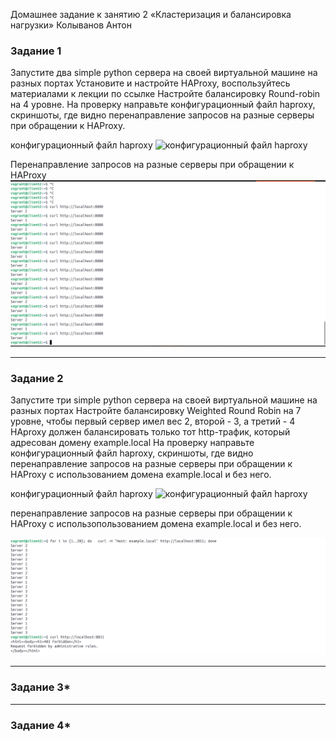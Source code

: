 Домашнее задание к занятию 2 «Кластеризация и балансировка нагрузки» Колыванов Антон

### Задание 1
Запустите два simple python сервера на своей виртуальной машине на разных портах
Установите и настройте HAProxy, воспользуйтесь материалами к лекции по ссылке
Настройте балансировку Round-robin на 4 уровне.
На проверку направьте конфигурационный файл haproxy, скриншоты, где видно перенаправление запросов на разные серверы при обращении к HAProxy.

конфигурационный файл haproxy
![конфигурационный файл haproxy](1/haproxy)


Перенаправление запросов на разные серверы при обращении к HAProxy
![перенаправление запросов на разные серверы при обращении к HAProxy](img/1.png)


---
### Задание 2

Запустите три simple python сервера на своей виртуальной машине на разных портах
Настройте балансировку Weighted Round Robin на 7 уровне, чтобы первый сервер имел вес 2, второй - 3, а третий - 4
HAproxy должен балансировать только тот http-трафик, который адресован домену example.local
На проверку направьте конфигурационный файл haproxy, скриншоты, где видно перенаправление запросов на разные серверы при обращении к HAProxy c использованием домена example.local и без него.


конфигурационный файл haproxy
![конфигурационный файл haproxy](2/haproxy)

перенаправление запросов на разные серверы при обращении к HAProxy c использопользованием домена example.local и без него.

![перенаправление запросов на разные серверы](img/2.png)






---

### Задание 3*


---

### Задание 4*
